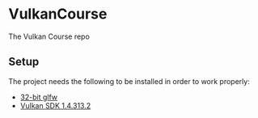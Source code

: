 # VulkanCourse
The Vulkan Course repo

## Setup

The project needs the following to be installed in order to work properly:
+ [32-bit glfw](https://www.glfw.org/download.html)
+ [Vulkan SDK 1.4.313.2](https://vulkan.lunarg.com/sdk/home#windows)